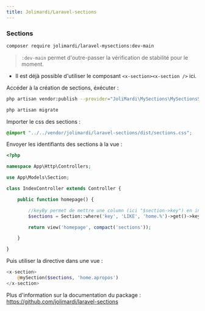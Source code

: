 ```yaml
---
title: Jolimardi/Laravel-sections
---
```


### Sections

```bash
composer require jolimardi/laravel-mysections:dev-main
```
> `:dev-main` permet d'outre-passer la vérification de stabilité pour le moment.

- Il est déjà possible d'utiliser le composant `<x-section><x-section />` ici.

Accéder à la création de sections, éxécuter :

```bash title="console"
php artisan vendor:publish --provider="JoliMardi\MySections\MySectionsServiceProvider"

php artisan migrate
```

Importer le css des sections :

```css title="resources/css/app.css"
@import "../../vendor/jolimardi/laravel-sections/dist/sections.css";
```

Envoyer les identifiants des sections à la vue : 

```php title="app/Http/Controllers/IndexController.php"
<?php

namespace App\Http\Controllers;

use App\Models\Section;

class IndexController extends Controller {

    public function homepage() {

        //keyBy permet de mettre une column (ici "$section->key") en index du tableau au lieu de 0 => $item1, 1 => $item2 etc.
        $sections = Section::where('key', 'LIKE', 'home.%')->get()->keyBy('key');

        return view('homepage', compact('sections'));

    }

}
```

Puis utiliser la directive dans une vue : 

```php title="resources/view/homepage.blade.php"
<x-section>
    @mySection($sections, 'home.apropos')
</x-section>
```

Plus d'information sur la documentation du package : https://github.com/jolimardi/laravel-sections

